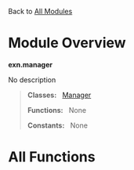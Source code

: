 Back to [All Modules](https://github.com/pyrustic/exn/blob/master/docs/modules/README.md#readme)

# Module Overview

**exn.manager**
 
No description

> **Classes:** &nbsp; [Manager](https://github.com/pyrustic/exn/blob/master/docs/modules/content/exn.manager/content/classes/Manager.md#class-manager)
>
> **Functions:** &nbsp; None
>
> **Constants:** &nbsp; None

# All Functions



